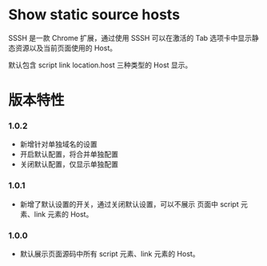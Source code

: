 # Show static source hosts

SSSH 是一款 Chrome 扩展，通过使用 SSSH 可以在激活的 Tab 选项卡中显示静态资源以及当前页面使用的 Host。

默认包含 script link location.host 三种类型的 Host 显示。

# 版本特性

### 1.0.2

* 新增针对单独域名的设置
* 开启默认配置，将合并单独配置
* 关闭默认配置，仅显示单独配置

### 1.0.1

* 新增了默认设置的开关，通过关闭默认设置，可以不展示 页面中 script 元素、link 元素的 Host。


### 1.0.0

* 默认展示页面源码中所有 script 元素、link 元素的 Host。